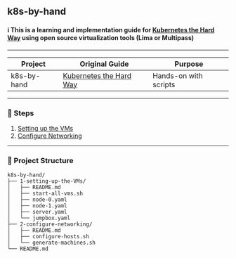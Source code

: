 ## k8s-by-hand

#### ℹ️ This is a learning and implementation guide for [Kubernetes the Hard Way](https://github.com/kelseyhightower/kubernetes-the-hard-way) using open source virtualization tools (Lima or Multipass)
---

| Project         | Original Guide                                                                                                                | Purpose                                                                 |
|-----------------|--------------------------------------------------------------------------------------------------------------------------------|-------------------------------------------------------------------------|
| k8s-by-hand     | [Kubernetes the Hard Way](https://github.com/kelseyhightower/kubernetes-the-hard-way)                                         | Hands-on with scripts  |
---

### 🚀 Steps

1. [Setting up the VMs](1-setting-up-the-VMs/README.md)
2. [Configure Networking](2-configure-networking/README.md)

---

### 📁 Project Structure

```text
k8s-by-hand/
├── 1-setting-up-the-VMs/
│   ├── README.md
│   ├── start-all-vms.sh
│   ├── node-0.yaml
│   ├── node-1.yaml
│   ├── server.yaml
│   └── jumpbox.yaml
├── 2-configure-networking/
│   ├── README.md
│   ├── configure-hosts.sh
│   └── generate-machines.sh
└── README.md
```
